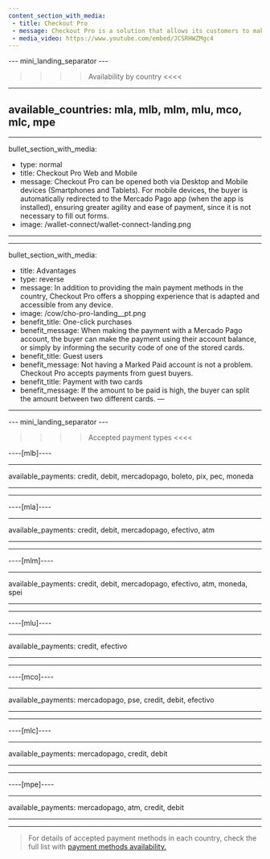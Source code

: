 ```yaml
---
content_section_with_media:
 - title: Checkout Pro
 - message: Checkout Pro is a solution that allows its customers to make purchases through the payment pages of Mercado Pago in a safe, fast way and with the possibility of paying with the main payment methods currently available.
 - media_video: https://www.youtube.com/embed/JCSRHWZMgc4
---
```


--- mini_landing_separator ---

>>>> Availability by country <<<<
---
available_countries: mla, mlb, mlm, mlu, mco, mlc, mpe
---

---
bullet_section_with_media:
 - type: normal
 - title: Checkout Pro Web and Mobile
 - message: Checkout Pro can be opened both via Desktop and Mobile devices (Smartphones and Tablets). For mobile devices, the buyer is automatically redirected to the Mercado Pago app (when the app is installed), ensuring greater agility and ease of payment, since it is not necessary to fill out forms.
 - image: /wallet-connect/wallet-connect-landing.png
---

---
bullet_section_with_media:
 - title: Advantages
 - type: reverse
 - message: In addition to providing the main payment methods in the country, Checkout Pro offers a shopping experience that is adapted and accessible from any device.
 - image: /cow/cho-pro-landing__pt.png
 - benefit_title: One-click purchases
 - benefit_message: When making the payment with a Mercado Pago account, the buyer can make the payment using their account balance, or simply by informing the security code of one of the stored cards.
 - benefit_title: Guest users
 - benefit_message: Not having a Marked Paid account is not a problem. Checkout Pro accepts payments from guest buyers.
 - benefit_title: Payment with two cards
 - benefit_message: If the amount to be paid is high, the buyer can split the amount between two different cards.
—
---

--- mini_landing_separator ---

>>>> Accepted payment types <<<<

----[mlb]----

---
available_payments: credit, debit, mercadopago, boleto, pix, pec, moneda

---
------------

----[mla]---- 

---
available_payments: credit, debit, mercadopago, efectivo, atm

----
------------

----[mlm]---- 

---
available_payments: credit, debit, mercadopago, efectivo, atm, moneda, spei

----
------------

----[mlu]---- 

---
available_payments: credit, efectivo

----
------------

----[mco]---- 

---
available_payments: mercadopago, pse, credit, debit, efectivo

----
------------

----[mlc]---- 

---
available_payments: mercadopago, credit, debit

----
------------

----[mpe]---- 

---
available_payments: mercadopago, atm, credit, debit

----
------------

> For details of accepted payment methods in each country, check the full list with [payment methods availability.](/developers/en/docs/sales-processing/payment-methods)